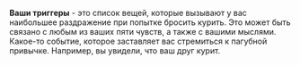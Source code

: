 __Ваши триггеры__ - это список вещей, которые вызывают у вас наибольшее раздражение при попытке бросить курить. Это может быть связано с любым из ваших пяти чувств, а также с вашими мыслями. Какое-то событие, которое заставляет вас стремиться к пагубной привычке. Например, вы увидели, что ваш друг курит.